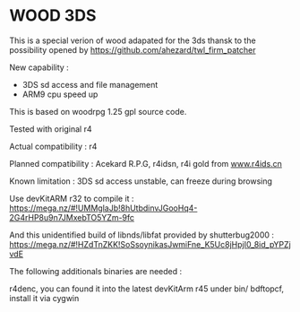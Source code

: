 # WOOD 3DS

This is a special verion of wood adapated for the 3ds thansk to the possibility opened by  https://github.com/ahezard/twl_firm_patcher

New capability :
- 3DS sd access and file management
- ARM9 cpu speed up

This is based on woodrpg 1.25 gpl source code.

Tested with original r4

Actual compatibility : r4

Planned compatibility : Acekard R.P.G, r4idsn, r4i gold from www.r4ids.cn

Known limitation : 3DS sd access unstable, can freeze during browsing 

Use devKitARM r32 to compile it : https://mega.nz/#!UMMglaJb!8hUtbdinvJGooHq4-2G4rHP8u9n7JMxebTO5YZm-9fc

And this unidentified build of libnds/libfat provided by shutterbug2000 : https://mega.nz/#!HZdTnZKK!SoSsoynikasJwmiFne_K5Uc8jHpjI0_8id_pYPZjvdE

The following additionals binaries are needed :

r4denc, you can found it into the latest devKitArm r45 under bin/
bdftopcf, install it via cygwin

 
